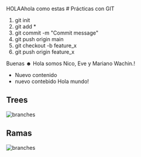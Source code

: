 HOLAAhola como estas # Prácticas con GIT

1) git init
2) git add *
3) git commit -m "Commit message"
4) git push origin main
5) git checkout -b feature_x
6) git push origin feature_x

Buenas ☻
Hola somos Nico, Eve y Mariano
Wachin.!
+ Nuevo contenido
+ nuevo contebido
Hola mundo!

## Trees
![branches](trees.png)

## Ramas
![branches](branches.png)
